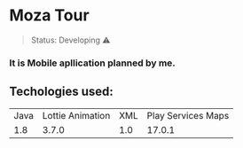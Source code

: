 <h1>Moza Tour</h1>

> Status: Developing ⚠️

### It is Mobile apllication planned by me.

## Techologies used:

<table>
  <tr>
    <td>Java</td>
    <td>Lottie Animation</td>
    <td>XML</td>
    <td>Play Services Maps</td>
  </tr>
  <tr>
    <td>1.8</td>
    <td>3.7.0</td>
    <td>1.0</td>
    <td>17.0.1</td>
  </tr>

